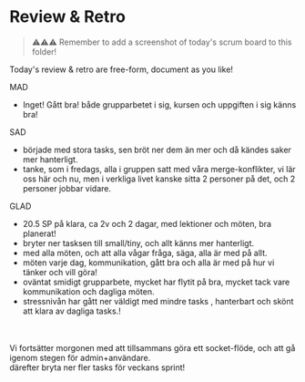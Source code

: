 # Review & Retro
> ⚠️⚠️⚠️ Remember to add a screenshot of today's scrum board to this folder!

Today's review & retro are free-form, document as you like!

MAD
- Inget! Gått bra! både grupparbetet i sig, kursen och uppgiften i sig känns bra!

SAD 
- började med stora tasks, sen bröt ner dem än mer och då kändes saker mer hanterligt.<br>
- tanke, som i fredags, alla i gruppen satt med våra merge-konflikter, vi lär oss här och nu, men i verkliga livet kanske sitta 2 personer på det, och 2 personer jobbar vidare.<br>

GLAD
- 20.5 SP på klara, ca 2v och 2 dagar,  med lektioner och möten, bra planerat!<br>
- bryter ner tasksen till small/tiny, och allt känns mer hanterligt.<br>
- med alla möten, och att alla vågar fråga, säga, alla är  med på allt. <br>
- möten varje dag, kommunikation, gått bra och alla är med på hur vi tänker och vill göra!<br>
- oväntat smidigt grupparbete, mycket har flytit på bra, mycket tack vare kommunikation och dagliga möten. <br>
- stressnivån har gått ner väldigt med mindre tasks , hanterbart och skönt att klara av dagliga tasks.! <br>

<br><br>
Vi fortsätter morgonen med att tillsammans göra ett socket-flöde, och att gå igenom stegen för admin+användare.<br>
därefter bryta ner fler tasks för veckans sprint!